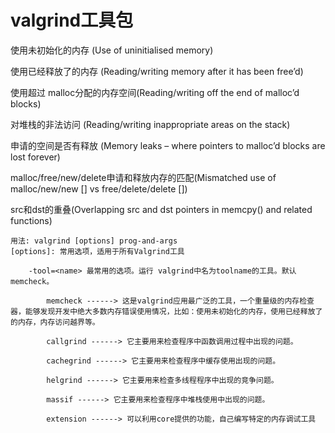 

# valgrind工具包



使用未初始化的内存 (Use of uninitialised memory)

使用已经释放了的内存 (Reading/writing memory after it has been free’d)

使用超过 malloc分配的内存空间(Reading/writing off the end of malloc’d blocks)

对堆栈的非法访问 (Reading/writing inappropriate areas on the stack)

申请的空间是否有释放 (Memory leaks – where pointers to malloc’d blocks are lost forever)

malloc/free/new/delete申请和释放内存的匹配(Mismatched use of malloc/new/new [] vs free/delete/delete [])

src和dst的重叠(Overlapping src and dst pointers in memcpy() and related functions)


```
用法: valgrind [options] prog-and-args
[options]: 常用选项，适用于所有Valgrind工具

    -tool=<name> 最常用的选项。运行 valgrind中名为toolname的工具。默认memcheck。

        memcheck ------> 这是valgrind应用最广泛的工具，一个重量级的内存检查器，能够发现开发中绝大多数内存错误使用情况，比如：使用未初始化的内存，使用已经释放了的内存，内存访问越界等。

        callgrind ------> 它主要用来检查程序中函数调用过程中出现的问题。

        cachegrind ------> 它主要用来检查程序中缓存使用出现的问题。

        helgrind ------> 它主要用来检查多线程程序中出现的竞争问题。

        massif ------> 它主要用来检查程序中堆栈使用中出现的问题。

        extension ------> 可以利用core提供的功能，自己编写特定的内存调试工具
```

